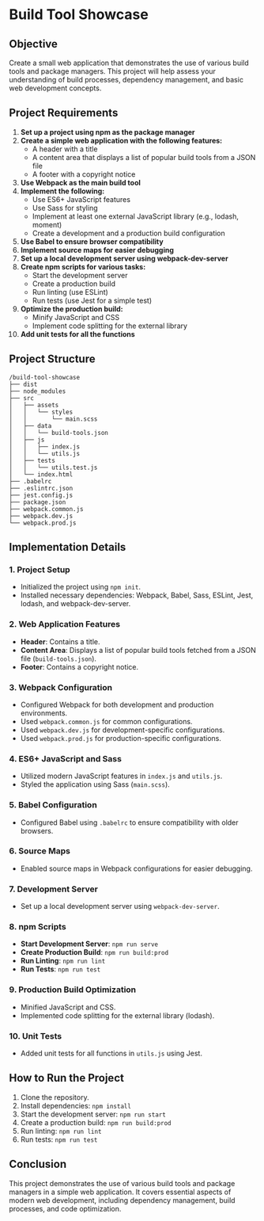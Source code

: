 # Build Tool Showcase

## Objective
Create a small web application that demonstrates the use of various build tools and package managers. This project will help assess your understanding of build processes, dependency management, and basic web development concepts.

## Project Requirements
1. **Set up a project using npm as the package manager**
2. **Create a simple web application with the following features:**
    - A header with a title
    - A content area that displays a list of popular build tools from a JSON file
    - A footer with a copyright notice
3. **Use Webpack as the main build tool**
4. **Implement the following:**
    - Use ES6+ JavaScript features
    - Use Sass for styling
    - Implement at least one external JavaScript library (e.g., lodash, moment)
    - Create a development and a production build configuration
5. **Use Babel to ensure browser compatibility**
6. **Implement source maps for easier debugging**
7. **Set up a local development server using webpack-dev-server**
8. **Create npm scripts for various tasks:**
    - Start the development server
    - Create a production build
    - Run linting (use ESLint)
    - Run tests (use Jest for a simple test)
9. **Optimize the production build:**
    - Minify JavaScript and CSS
    - Implement code splitting for the external library
10. **Add unit tests for all the functions**

## Project Structure
```
/build-tool-showcase
├── dist
├── node_modules
├── src
│   ├── assets
│   │   └── styles
│   │       └── main.scss
│   ├── data
│   │   └── build-tools.json
│   ├── js
│   │   ├── index.js
│   │   └── utils.js
│   ├── tests
│   │   └── utils.test.js
│   └── index.html
├── .babelrc
├── .eslintrc.json
├── jest.config.js
├── package.json
├── webpack.common.js
├── webpack.dev.js
└── webpack.prod.js
```

## Implementation Details

### 1. Project Setup
- Initialized the project using `npm init`.
- Installed necessary dependencies: Webpack, Babel, Sass, ESLint, Jest, lodash, and webpack-dev-server.

### 2. Web Application Features
- **Header**: Contains a title.
- **Content Area**: Displays a list of popular build tools fetched from a JSON file (`build-tools.json`).
- **Footer**: Contains a copyright notice.

### 3. Webpack Configuration
- Configured Webpack for both development and production environments.
- Used `webpack.common.js` for common configurations.
- Used `webpack.dev.js` for development-specific configurations.
- Used `webpack.prod.js` for production-specific configurations.

### 4. ES6+ JavaScript and Sass
- Utilized modern JavaScript features in `index.js` and `utils.js`.
- Styled the application using Sass (`main.scss`).

### 5. Babel Configuration
- Configured Babel using `.babelrc` to ensure compatibility with older browsers.

### 6. Source Maps
- Enabled source maps in Webpack configurations for easier debugging.

### 7. Development Server
- Set up a local development server using `webpack-dev-server`.

### 8. npm Scripts
- **Start Development Server**: `npm run serve`
- **Create Production Build**: `npm run build:prod`
- **Run Linting**: `npm run lint`
- **Run Tests**: `npm run test`

### 9. Production Build Optimization
- Minified JavaScript and CSS.
- Implemented code splitting for the external library (lodash).

### 10. Unit Tests
- Added unit tests for all functions in `utils.js` using Jest.

## How to Run the Project
1. Clone the repository.
2. Install dependencies: `npm install`
3. Start the development server: `npm run start`
4. Create a production build: `npm run build:prod`
5. Run linting: `npm run lint`
6. Run tests: `npm run test`

## Conclusion
This project demonstrates the use of various build tools and package managers in a simple web application. It covers essential aspects of modern web development, including dependency management, build processes, and code optimization.

